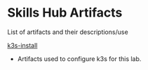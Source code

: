 # Skills Hub Artifacts

List of artifacts and their descriptions/use

[k3s-install](./k3s-install/)
- Artifacts used to configure k3s for this lab.